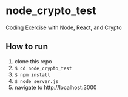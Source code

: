 # node_crypto_test
Coding Exercise with Node, React, and Crypto

## How to run
1. clone this repo
2. `$ cd node_crypto_test`
3. `$ npm install`
4. `$ node server.js`
5. navigate to http://localhost:3000
